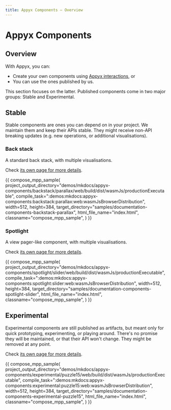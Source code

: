 ```yaml
---
title: Appyx Components – Overview
---
```


# Appyx Components

## Overview

With Appyx, you can:

- Create your own components using [Appyx interactions](../interactions/appyxcomponent.md), or
- You can use the ones published by us.  

This section focuses on the latter. Published components come in two major groups: Stable and Experimental.


## Stable

Stable components are ones you can depend on in your project. We maintain them and keep their APIs stable. They might receive non-API breaking updates (e.g. new operations, or additional visualisations).


### Back stack

A standard back stack, with multiple visualisations.

Check [its own page for more details](backstack.md).

{{
    compose_mpp_sample(
        project_output_directory="demos/mkdocs/appyx-components/backstack/parallax/web/build/dist/wasmJs/productionExecutable",
        compile_task=":demos:mkdocs:appyx-components:backstack:parallax:web:wasmJsBrowserDistribution",
        width=512,
        height=384,
        target_directory="samples/documentation-components-backstack-parallax",
        html_file_name="index.html",
        classname="compose_mpp_sample",
    )
}}

### Spotlight

A view pager-like component, with multiple visualisations.

Check [its own page for more details](spotlight.md).

{{
    compose_mpp_sample(
        project_output_directory="demos/mkdocs/appyx-components/spotlight/slider/web/build/dist/wasmJs/productionExecutable",
        compile_task=":demos:mkdocs:appyx-components:spotlight:slider:web:wasmJsBrowserDistribution",
        width=512,
        height=384,
        target_directory="samples/documentation-components-spotlight-slider",
        html_file_name="index.html",
        classname="compose_mpp_sample",
    )
}}


## Experimental

Experimental components are still published as artifacts, but meant only for quick prototyping, experimenting, or playing around. There's no promise they will be maintained, or that their API won't change. They might be removed at any point.

Check [its own page for more details](experimental.md).

{{
    compose_mpp_sample(
        project_output_directory="demos/mkdocs/appyx-components/experimental/puzzle15/web/build/dist/wasmJs/productionExecutable",
        compile_task=":demos:mkdocs:appyx-components:experimental:puzzle15:web:wasmJsBrowserDistribution",
        width=512,
        height=384,
        target_directory="samples/documentation-components-experimental-puzzle15",
        html_file_name="index.html",
        classname="compose_mpp_sample",
    )
}}
